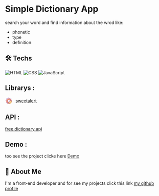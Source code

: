 # Simple Dictionary App

search your word and find information about the wrod like:

- phonetic
- type
- definition

## 🛠 Techs

![HTML](https://img.shields.io/badge/HTML5-E34F26?style=for-the-badge&logo=html5&logoColor=white)
![CSS](https://img.shields.io/badge/CSS3-1572B6?style=for-the-badge&logo=css3&logoColor=white)
![JavaScript](https://img.shields.io/badge/JavaScript-323330?style=for-the-badge&logo=javascript&logoColor=F7DF1E)

## Librarys :

<div style="display: flex;align-items: center;gap:10px;">
<svg width="24px" xmlns="http://www.w3.org/2000/svg" viewBox="15.4 -120.3 269.3 269.3"><circle id="lower_circle" cx="161.8" cy="27" r="100.2" fill="#fdcc80"></circle><circle id="inner_circle" cx="149.4" cy="14.2" r="36.8" fill="#fff"></circle><path id="upper_frosting" d="M108.7 105.5c-6.6.3-31.9-13.4-42.4-49.5-1.9-6.6-4.5-16.8-4.5-29.6 0-55 44.6-99.6 99.6-99.6 13.1 0 23.5 2.7 29.6 4.5 34.4 10.4 48 34.1 44.9 40.5s-10.6-3.4-22.9-2.5c-1.4.1-4.2 4-4.2 6.2 0 7.2 13.5 12.7 14.6 15.9 1.7 5 3.4 6.2 2.3 9.5-1.5 4.8-2.9 3.6-5.2 5.9-.9.9-5.6.7-16.6-1.7-5.9-1.3-18-11.2-18-11.4 0-.4-16.2-13.3-30.2-14.8-6.6-.7-28.1-2.8-39.2 19.2-.5 1.1-4.4 20-4.2 22.5.9 11.9 7 24.7 12.1 27.5 11.7 6.4 12.9 14.7 12.8 14.4-.1-.4 7.8 14.7 8.2 17.3.3 2.1-.8 7.4-3.7 8.7-3.5 1.5-7.7-1.7-8.4-2.1-.8-.5-10.7-16.3-19.5-13.1-.8.3-6 3.7-7.6 5-.3.2 4.8 15.4 5.6 18.5.5 1.8-2.3 8.7-3.1 8.7z" opacity=".5" fill="#fa7471"></path><g id="sprinkles"><path d="M135.1-69.3h-.2c-2.3.4-3.8 2.6-3.4 4.9.4 2.3 2.6 3.8 4.9 3.4.8-.1 1.5-.5 2.1-1 1-.9 1.6-2.3 1.4-3.7-.3-2.3-2.5-3.9-4.8-3.6z" style="fill: rgb(250, 116, 113);"></path><path d="M181.7-65c-2.3-.1-4.3 1.7-4.5 4l-.5 8.4c-.1 2.3 1.7 4.3 4 4.5 1.2.1 2.2-.3 3.1-1.1.8-.7 1.3-1.7 1.4-2.9l.5-8.4c.1-2.4-1.7-4.4-4-4.5z" style="fill: rgb(250, 116, 113);"></path><path d="M94.4 47.1c-2.3-.1-4.3 1.7-4.5 4l-.5 8.4c-.1 2.3 1.7 4.3 4 4.5 1.2.1 2.2-.3 3.1-1.1.8-.7 1.3-1.7 1.4-2.9l.5-8.4c.1-2.4-1.7-4.4-4-4.5z" style="fill: rgb(250, 116, 113);"></path><path d="M65.4 1.7c-2.3-.1-4.3 1.7-4.5 4l-.5 8.4c-.1 2.3 1.7 4.3 4 4.5 1.2.1 2.2-.3 3.1-1.1s1.3-1.7 1.4-2.9l.5-8.4c.1-2.3-1.7-4.3-4-4.5z" style="fill: rgb(165, 117, 183);"></path><path d="M157.2-61.8l-6.2 5.6c-1.7 1.6-1.9 4.2-.3 6 1.6 1.7 4.2 1.9 6 .3l6.2-5.6c1.7-1.6 1.9-4.2.3-6s-4.3-1.9-6-.3z" style="fill: rgb(165, 117, 183);"></path><path d="M93.8-23.3l-8.3-.5c-2.3-.1-4.3 1.7-4.5 4s1.7 4.3 4 4.5l8.3.5c1.2.1 2.2-.3 3.1-1.1.8-.7 1.3-1.7 1.4-2.9.1-2.4-1.7-4.4-4-4.5z" style="fill: rgb(250, 116, 113);"></path><path d="M189.1-35.1l-8.3-.5c-2.3-.1-4.3 1.7-4.5 4s1.7 4.3 4 4.5l8.3.5c1.2.1 2.2-.3 3.1-1.1s1.3-1.7 1.4-2.9c.1-2.4-1.6-4.4-4-4.5z" style="fill: rgb(165, 117, 183);"></path><path d="M132.4-42.3l-7.1-4.4c-2-1.2-4.6-.6-5.8 1.4-1.2 2-.6 4.6 1.4 5.8l7.1 4.4c1 .6 2.1.8 3.2.5 1.1-.2 2-.9 2.6-1.9 1.1-2 .5-4.6-1.4-5.8z" style="fill: rgb(250, 116, 113);"></path><path d="M88.2 5.7c-2.1 1.1-2.8 3.7-1.7 5.7l4 7.4c1.1 2.1 3.7 2.8 5.7 1.7 1.1-.6 1.8-1.6 2.1-2.7.3-1 .1-2.1-.4-3l-4-7.4c-1.1-2-3.7-2.8-5.7-1.7z" style="fill: rgb(165, 117, 183);"></path></g><g class="hair"><path d="M232.5-83.3c-2.2 3.1-4.6 6-7.2 8.7-1.8 1.9-1.7 4.9.1 6.7 1.9 1.8 4.9 1.7 6.7-.1 2.9-3 5.6-6.3 8-9.7 1.5-2.1 1-5.1-1.1-6.6s-5-1.1-6.5 1z" style="fill: rgb(165, 117, 183);"></path><path d="M144.7-113.4c.2 3.7.2 7.5-.2 11.2-.2 2.6 1.7 4.9 4.3 5.1 2.6.2 4.9-1.7 5.1-4.3.4-4.2.4-8.4.2-12.6-.2-2.6-2.4-4.6-5-4.4-2.5.1-4.5 2.4-4.4 5z" style="fill: rgb(165, 117, 183);"></path><path d="M59.3-75.7c3.1 2.2 6 4.5 8.7 7.1 1.9 1.8 4.9 1.7 6.7-.2s1.7-4.9-.2-6.7c-3-2.9-6.3-5.5-9.8-8-2.1-1.5-5.1-1-6.6 1.1s-1 5.2 1.2 6.7z" style="fill: rgb(165, 117, 183);"></path><path d="M22.6 11.6c3.7-.2 7.5-.1 11.2.3 2.6.3 4.9-1.6 5.2-4.2s-1.6-4.9-4.2-5.2c-4.2-.4-8.4-.5-12.6-.3-2.6.1-4.6 2.3-4.5 4.9.1 2.7 2.3 4.7 4.9 4.5z" style="fill: rgb(165, 117, 183);"></path><path d="M60.2 102.2c2.2-3 4.6-5.9 7.2-8.6 1.8-1.9 1.8-4.9-.1-6.7-1.9-1.8-4.9-1.8-6.7.1-2.9 3-5.6 6.3-8.1 9.7-1.5 2.1-1 5.1 1.1 6.6 2.1 1.4 5 1 6.6-1.1z" style="fill: rgb(165, 117, 183);"></path></g><circle cx="149.1" cy="15" r="99.4" style="stroke-width: 8.2; stroke: rgb(138, 61, 155); fill: none; stroke-miterlimit: 10;"></circle><g id="side_swirl"><path d="M192.5 5.6c4.2-4.4 9.6.5 13.6 2.9 4 2.3 7.9 3.4 12.4 2.3 8.7-1.9 13.9-9.9 10.2-18.5-1.9-4.4-5.5-7.4-9.5-9.8-2.3-1.4-5.5-2.5-7-4.9-2.6-4.1 2.6-5.6 5.7-4.4 4.6 1.7 8.3 3.1 13.2 1.4 3.5-1.2 7.6-1.6 8.2-6.1.7-5.3-7.4-7.6-8.1-2.2-.1.2-.1.5-.2.7.8-.6 1.7-1.3 2.5-1.9-1.6.6-3.3 1-4.9 1.5-3.2 1-5.2-.1-8-1.3-4.2-1.6-8.7-1.6-12.6.9-8.9 5.9-4.6 16.6 2.8 21.3 3.9 2.5 10.3 4.7 10.5 10.2.2 6.1-7.6 5.7-11.2 3.6-7.7-4.5-16.2-9.3-23.7-1.6-3.6 3.9 2.3 9.8 6.1 5.9z" style="fill: rgb(138, 61, 155);"></path><path d="M132.5 56.1c-.9 3.8-.5 7.5 1.3 11 1.8 3.6 7.8 8 7.6 12.1-.1 3.1-2.8 4.1-5.5 3.5s-4.2-2.3-5.7-4.5c-2.3-3.3-4.5-6.6-8.2-8.5-6.7-3.5-15.8-3-19.4 4.4-1.8 3.7-2.1 8.1-.9 12.1.7 2.3 2 4.3 3.3 6.3.7 1.2 1.6 2.2 1.3 3.7-.4 1.7-1.3 1.6-3.1 1.8-5.3.6-5.4 9 0 8.4 4-.5 8.2-1.3 10.5-4.9 2.3-3.7 1.4-8.1-.6-11.7-1.4-2.6-3.5-4.9-3.7-7.9-.3-4.2 2.2-6.4 6.2-5.5 5.8 1.3 7.2 7.2 11.1 11 5.7 5.5 17.4 5.9 21.4-1.7 2.1-3.9 2.2-8.7.1-12.6-2.5-4.6-9-8.8-7.6-14.6 1.2-5.4-6.9-7.7-8.1-2.4z" style="fill: rgb(138, 61, 155);"></path><path d="M138.2-20c13.4-2.9 27.6-.7 37.5 9.4 7.8 8 11.8 19.6 10.2 30.7-3.9 27.4-37.5 39.4-58.4 22-12.2-10.2-14.2-25.9-10.4-40.6 1.4-5.6-7.2-8-8.7-2.4-4.2 16.3-2.4 33.7 9.6 46.4 9.3 9.9 23.6 15.2 37.1 13.8 17.5-1.8 32.6-13.9 38.1-30.7 4.6-13.9 1.4-29.7-7.4-41.3-11.9-15.7-31.3-20-49.9-16-5.7 1.2-3.3 9.9 2.3 8.7z" style="fill: rgb(138, 61, 155);"></path><path d="M99.3-54.8l-8 2.4c-2.2.7-3.5 3-2.9 5.2.7 2.2 3 3.5 5.2 2.9l8-2.4c1.1-.3 2-1.1 2.5-2s.7-2.1.3-3.2c-.5-2.2-2.9-3.5-5.1-2.9z" style="fill: rgb(165, 117, 183);"></path><path d="M81.8 30.7h-.2c-3.2.6-4.9 4.7-1.8 7.7 2.1 1.2 4.1.8 5.4-.4 1-.9 1.6-2.3 1.4-3.7-.4-2.3-2.5-3.9-4.8-3.6z" style="fill: rgb(250, 116, 113);"></path><path d="M124.3-21.7c-3.2 1.7-6.1 4.3-8.3 7.1-1.4 1.8-1.1 4.9.8 6.3 2 1.5 4.7 1.1 6.3-.8.4-.5.8-.9 1.2-1.4l.1-.1c.2-.3.6-.5.8-.8.6-.4 1-.9 1.6-1.3.3-.3.6-.4.9-.6.8-.5-.6.3.1-.1 2-1.1 3.5-3.6 2.3-6-.9-2-3.5-3.5-5.8-2.3z" style="fill: rgb(138, 61, 155);"></path></g></svg>
<a href="https://sweetalert2.github.io/">sweetalert</a>

</div>

## API :

[free dictionary api](https://dictionaryapi.dev/)

## Demo :

too see the project clicke here [Demo](https://mohammad-noohi.github.io/dictionary-app/)



## 🚀 About Me

I'm a front-end developer and for see my projects click this link [my github profile](https://github.com/mohammad-noohi)
